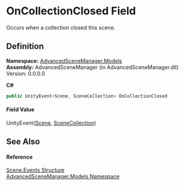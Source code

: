 # OnCollectionClosed Field


Occurs when a collection closed this scene.



## Definition
**Namespace:** <a href="N_AdvancedSceneManager_Models">AdvancedSceneManager.Models</a>  
**Assembly:** AdvancedSceneManager (in AdvancedSceneManager.dll) Version: 0.0.0.0

**C#**
``` C#
public UnityEvent<Scene, SceneCollection> OnCollectionClosed
```



#### Field Value
UnityEvent(<a href="T_AdvancedSceneManager_Models_Scene">Scene</a>, <a href="T_AdvancedSceneManager_Models_SceneCollection">SceneCollection</a>)

## See Also


#### Reference
<a href="T_AdvancedSceneManager_Models_Scene_Events">Scene.Events Structure</a>  
<a href="N_AdvancedSceneManager_Models">AdvancedSceneManager.Models Namespace</a>  
